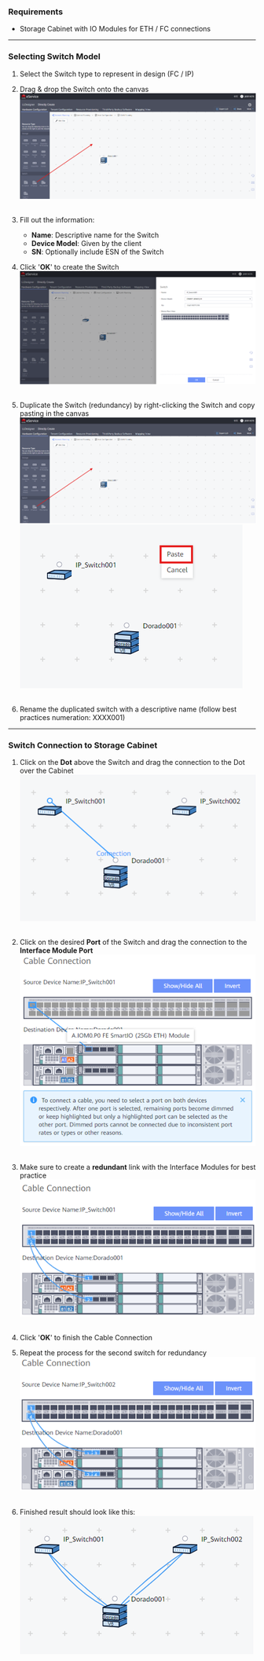 ### Requirements
- Storage Cabinet with IO Modules for ETH / FC connections

---
### Selecting Switch Model
1. Select the Switch type to represent in design (FC / IP)
2. Drag & drop the Switch onto the canvas
   ![SwitchSelection001](../Images/SwitchSelection001.png)<br>
   <br>

3. Fill out the information:
	- **Name**: Descriptive name for the Switch
	- **Device Model**: Given by the client
	- **SN**: Optionally include ESN of the Switch
4. Click '**OK**' to create the Switch
   ![SwitchSelection002](../Images/SwitchSelection002.png)<br>
   <br>

5. Duplicate the Switch (redundancy) by right-clicking the Switch and copy pasting in the canvas
   ![SwitchSelection003](../Images/SwitchSelection001.png)<br>
   ![SwitchSelection004](../Images/SwitchSelection004.png)<br>
   <br>

6. Rename the duplicated switch with a descriptive name (follow best practices numeration: XXXX001)

---
### Switch Connection to Storage Cabinet
1. Click on the **Dot** above the Switch and drag the connection to the Dot over the Cabinet
   ![SwitchConnection001](../Images/SwitchConnection001.png)<br>
   <br>

2. Click on the desired **Port** of the Switch and drag the connection to the **Interface Module Port**
   ![SwitchConnection002](../Images/SwitchConnection002.png)<br>
   <br>

3. Make sure to create a **redundant** link with the Interface Modules for best practice
   ![SwitchConnection003](../Images/SwitchConnection003.png)<br>
   <br>

4. Click '**OK**' to finish the Cable Connection
5. Repeat the process for the second switch for redundancy
   ![SwitchConnection004](../Images/SwitchConnection004.png)<br>
   <br>

6. Finished result should look like this:
   ![SwitchConnection005](../Images/SwitchConnection005.png)<br>
   <br>